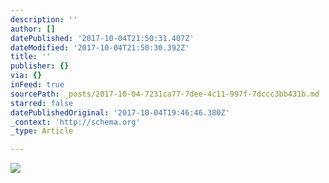 ```yaml
---
description: ''
author: []
datePublished: '2017-10-04T21:50:31.407Z'
dateModified: '2017-10-04T21:50:30.392Z'
title: ''
publisher: {}
via: {}
inFeed: true
sourcePath: _posts/2017-10-04-7231ca77-7dee-4c11-997f-7dccc3bb431b.md
starred: false
datePublishedOriginal: '2017-10-04T19:46:46.380Z'
_context: 'http://schema.org'
_type: Article

---
```

![](https://the-grid-user-content.s3-us-west-2.amazonaws.com/4a0b6fa3-74da-48c7-bf9b-54249ded43ec.jpg)
